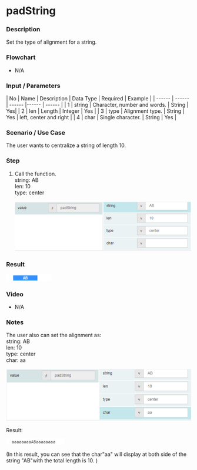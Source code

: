 ﻿# padString

### Description

Set the type of alignment for a string.

### Flowchart

- N/A 

### Input / Parameters

| No | Name | Description | Data Type | Required | Example | 
| ------ | ------ | ------ |------ | ------ |
| 1 | string | Character, number and words. | String | Yes|
| 2 | len | Length  | Integer  | Yes | 
| 3 | type | Alignment type. | String  | Yes | left, center and right |
| 4 | char | Single character. | String | Yes |

### Scenario / Use Case

The user wants to centralize a string of length 10.
</br>

### Step

1. Call the function.<br/>
    string: AB<br />
    len: 10<br />
    type: center<br />
        
   ![](../../../../document/function/String/padString/padString-step-1.png?raw=true)

### Result

 ![](../../../../document/function/String/padString/padString-result-1.png?raw=true)

### Video

- N/A

<!--[![Video](http://i.imgur.com/Ot5DWAW.png)](https://youtu.be/StTqXEQ2l-Y?t=35s)-->

### Notes

 The user also can set the alignment as:<br/>
 string: AB<br>
 len: 10<br />
 type: center<br />
 char: aa<br />
    
 ![](padString-step-2.png?raw=true)
 
 
 Result:
 
  ![](padString-result-2.png?raw=true)
  
  (In this result, you can see that the char"aa" will display at both side of the string "AB"with the total length is 10. )